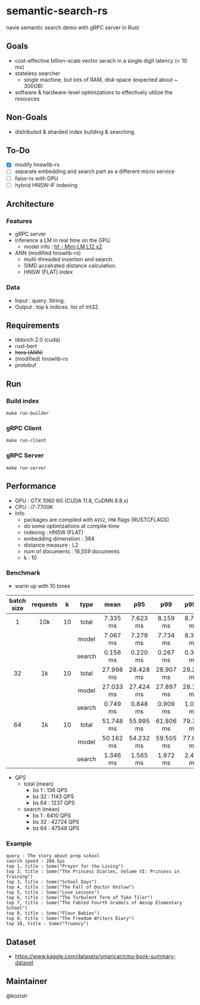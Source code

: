 # semantic-search-rs

navie semantic search demo with gRPC server in Rust

## Goals

* cost-effective billion-scale vector serach in a single digit latency (< 10 ms)
* stateless searcher
  * single machine, but lots of RAM, disk space (expected about ~ 300GB)
* software & hardware-level optimizations to effectively utilize the resources

## Non-Goals

* distributed & sharded index building & searching

## To-Do

* [x] modify hnswlib-rs
* [ ] separate embedding and search part as a different micro service
* [ ] faiss-rs with GPU
* [ ] hybrid HNSW-IF indexing

## Architecture

### Features

* gRPC server
* inference a LM in real time on the GPU.
  * model info : [hf - Mini-LM L12 v2](https://huggingface.co/sentence-transformers/all-MiniLM-L12-v2)
* ANN (modified hnswlib-rs)
  * multi-threaded insertion and search.
  * SIMD accelrated distance calculation.
  * HNSW (FLAT) index

### Data

* Input  : query. String.
* Output : top k indices. list of int32.

## Requirements

* libtorch 2.0 (cuda)
* rust-bert
* ~~hora (ANN)~~
* (modified) hnswlib-rs
* protobuf

## Run

### Build index

```shell
make run-builder
```

### gRPC Client

```shell
make run-client
```

### gRPC Server

```shell
make run-server
```

## Performance

* GPU : GTX 1060 6G (CUDA 11.8, CuDNN 8.8.x)
* CPU : i7-7700K
* Info
  * packages are compiled with `AVX2`, `FMA` flags (RUSTCFLAGS)
  * do some optimizations at compile-time
  * indexing : HNSW (FLAT)
  * embedding dimenstion : 384
  * distance measure : L2
  * num of documents : 16,559 documents
  * k : 10

### Benchmark

* warm up with 10 times

|  batch size | requests |   k    |  type  |   mean    |   p95     |    p99    |   p99.9   |    max    |
|    :---:    |  :---:   | :---:  | :---:  |   :---:   |   :---:   |    :---:  |    :---:  |   :---:   |
|       1     |   10k    |   10   | total  |  7.335 ms |  7.623 ms |  8.159 ms |  8.754 ms | 10.203 ms |
|             |          |        | model  |  7.067 ms |  7.279 ms |  7.734 ms |  8.312 ms |  9.710 ms |
|             |          |        | search |  0.156 ms |  0.220 ms |  0.267 ms |  0.312 ms |  0.346 ms |
|      32     |    1k    |   10   | total  | 27.998 ms | 28.428 ms | 28.907 ms | 29.272 ms | 29.272 ms |
|             |          |        | model  | 27.033 ms | 27.424 ms | 27.897 ms | 28.184 ms | 28.184 ms |
|             |          |        | search |  0.749 ms |  0.848 ms |  0.909 ms |  1.052 ms |  1.052 ms |
|      64     |    1k    |   10   | total  | 51.748 ms | 55.995 ms | 61.806 ms | 79.740 ms | 79.740 ms |
|             |          |        | model  | 50.162 ms | 54.232 ms | 59.505 ms | 77.888 ms | 77.888 ms |
|             |          |        | search |  1.346 ms |  1.565 ms |  1.972 ms |  2.431 ms |  2.431 ms |

* QPS
  * total (mean)
    * bs 1  :  136 QPS
    * bs 32 : 1143 QPS
    * bs 64 : 1237 QPS
  * search (mean)
    * bs 1  :  6410 QPS
    * bs 32 : 42724 QPS
    * bs 64 : 47548 QPS

### Example

```text
query : The story about prep school
search speed : 288.5µs
top 1, title : Some("Prayer for the Living")
top 2, title : Some("The Princess Diaries, Volume VI: Princess in Training")
top 3, title : Some("School Days")
top 4, title : Some("The Fall of Doctor Onslow")
top 5, title : Some("Love Lessons")
top 6, title : Some("The Turbulent Term of Tyke Tiler")
top 7, title : Some("The Fabled Fourth Graders of Aesop Elementary School")
top 8, title : Some("Flour Babies")
top 9, title : Some("The Freedom Writers Diary")
top 10, title : Some("Truancy")
```

## Dataset

* https://www.kaggle.com/datasets/ymaricar/cmu-book-summary-dataset

## Maintainer

@kozistr
